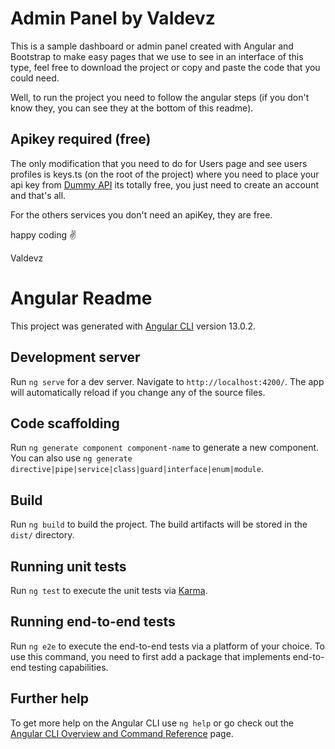 # Admin Panel by Valdevz
This is a sample dashboard or admin panel created with Angular and Bootstrap to make easy pages that we use to see in an interface of this type, feel free to download the project or copy and paste the code that you could need.

Well, to run the project you need to follow the angular steps (if you don't know they, you can see they at the bottom of this readme). 

## Apikey required (free)
The only modification that you need to do for Users page and see users profiles is keys.ts (on the root of the project) where you need to place your api key from [Dummy API](https://dummyapi.io/) its totally free, you just need to create an account and that's all.

For the others services you don't need an apiKey, they are free.

happy coding ✌

Valdevz


# Angular Readme 

This project was generated with [Angular CLI](https://github.com/angular/angular-cli) version 13.0.2.

## Development server

Run `ng serve` for a dev server. Navigate to `http://localhost:4200/`. The app will automatically reload if you change any of the source files.

## Code scaffolding

Run `ng generate component component-name` to generate a new component. You can also use `ng generate directive|pipe|service|class|guard|interface|enum|module`.

## Build

Run `ng build` to build the project. The build artifacts will be stored in the `dist/` directory.

## Running unit tests

Run `ng test` to execute the unit tests via [Karma](https://karma-runner.github.io).

## Running end-to-end tests

Run `ng e2e` to execute the end-to-end tests via a platform of your choice. To use this command, you need to first add a package that implements end-to-end testing capabilities.

## Further help

To get more help on the Angular CLI use `ng help` or go check out the [Angular CLI Overview and Command Reference](https://angular.io/cli) page.
